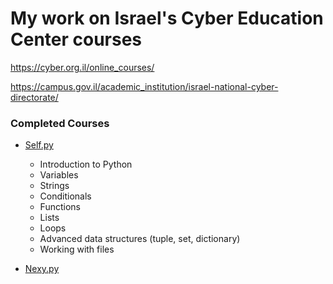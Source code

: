 # My work on Israel's Cyber Education Center courses
 
https://cyber.org.il/online_courses/

https://campus.gov.il/academic_institution/israel-national-cyber-directorate/

### Completed Courses ###
* [Self.py](https://github.com/einatsof/cyber-education-center/tree/main/self.py)
  * Introduction to Python
  * Variables
  * Strings
  * Conditionals
  * Functions
  * Lists
  * Loops
  * Advanced data structures (tuple, set, dictionary)
  * Working with files

* [Nexy.py](https://github.com/einatsof/cyber-education-center/tree/main/next.py)
